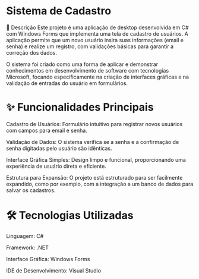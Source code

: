 # Sistema de Cadastro
📝 Descrição
Este projeto é uma aplicação de desktop desenvolvida em C# com Windows Forms que implementa uma tela de cadastro de usuários. A aplicação permite que um novo usuário insira suas informações (email e senha) e realize um registro, com validações básicas para garantir a correção dos dados.

O sistema foi criado como uma forma de aplicar e demonstrar conhecimentos em desenvolvimento de software com tecnologias Microsoft, focando especificamente na criação de interfaces gráficas e na validação de entradas do usuário em formulários.

# ✨ Funcionalidades Principais
Cadastro de Usuários: Formulário intuitivo para registrar novos usuários com campos para email e senha.

Validação de Dados: O sistema verifica se a senha e a confirmação de senha digitadas pelo usuário são idênticas.

Interface Gráfica Simples: Design limpo e funcional, proporcionando uma experiência de usuário direta e eficiente.

Estrutura para Expansão: O projeto está estruturado para ser facilmente expandido, como por exemplo, com a integração a um banco de dados para salvar os cadastros.

# 🛠️ Tecnologias Utilizadas
Linguagem: C#

Framework: .NET

Interface Gráfica: Windows Forms

IDE de Desenvolvimento: Visual Studio

